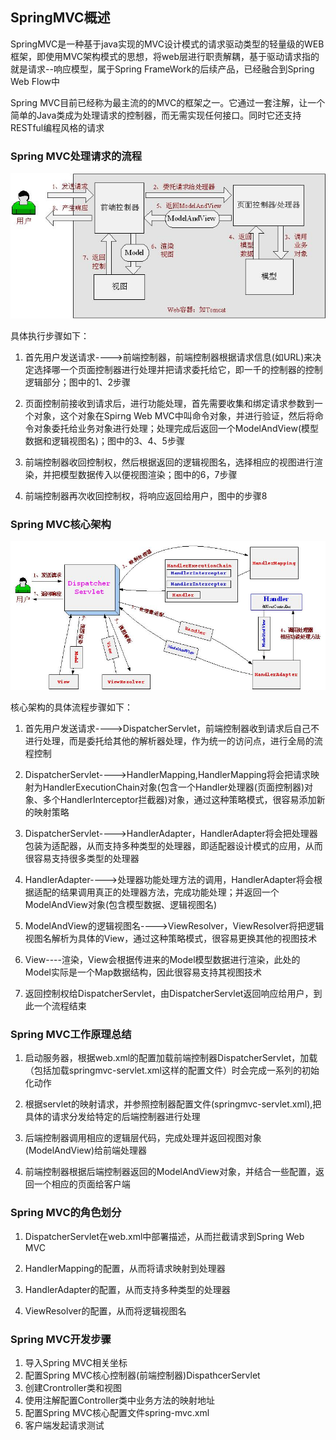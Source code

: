 ## SpringMVC概述  
SpringMVC是一种基于java实现的MVC设计模式的请求驱动类型的轻量级的WEB框架，即使用MVC架构模式的思想，将web层进行职责解耦，基于驱动请求指的就是请求--响应模型，属于Spring FrameWork的后续产品，已经融合到Spring Web Flow中  
  
Spring MVC目前已经称为最主流的的MVC的框架之一。它通过一套注解，让一个简单的Java类成为处理请求的控制器，而无需实现任何接口。同时它还支持RESTful编程风格的请求   
  
### Spring MVC处理请求的流程  
![title](https://raw.githubusercontent.com/liujinxi931204/image/master/gitnote/2020/10/22/1603337222739-1603337222741.png)  
  
具体执行步骤如下：  
1. 首先用户发送请求---->前端控制器，前端控制器根据请求信息(如URL)来决定选择哪一个页面控制器进行处理并把请求委托给它，即一千的控制器的控制逻辑部分；图中的1、2步骤  
  
2. 页面控制前接收到请求后，进行功能处理，首先需要收集和绑定请求参数到一个对象，这个对象在Spirng Web MVC中叫命令对象，并进行验证，然后将命令对象委托给业务对象进行处理；处理完成后返回一个ModelAndView(模型数据和逻辑视图名)；图中的3、4、5步骤  
  
3.  前端控制器收回控制权，然后根据返回的逻辑视图名，选择相应的视图进行渲染，并把模型数据传入以便视图渲染；图中的6，7步骤  
  
4. 前端控制器再次收回控制权，将响应返回给用户，图中的步骤8  
  
### Spring MVC核心架构  
![title](https://raw.githubusercontent.com/liujinxi931204/image/master/gitnote/2020/10/22/1603337268750-1603337268751.png)  
  
核心架构的具体流程步骤如下：  
1. 首先用户发送请求---->DispatcherServlet，前端控制器收到请求后自己不进行处理，而是委托给其他的解析器处理，作为统一的访问点，进行全局的流程控制  
  
2. DispatcherServlet---->HandlerMapping,HandlerMapping将会把请求映射为HandlerExecutionChain对象(包含一个Handler处理器(页面控制器)对象、多个HandlerInterceptor拦截器)对象，通过这种策略模式，很容易添加新的映射策略  
  
3. DispatcherServlet---->HandlerAdapter，HandlerAdapter将会把处理器包装为适配器，从而支持多种类型的处理器，即适配器设计模式的应用，从而很容易支持很多类型的处理器  
  
4. HandlerAdapter---->处理器功能处理方法的调用，HandlerAdapter将会根据适配的结果调用真正的处理器方法，完成功能处理；并返回一个ModelAndView对象(包含模型数据、逻辑视图名)  
  
5. ModelAndView的逻辑视图名---->ViewResolver，ViewResolver将把逻辑视图名解析为具体的View，通过这种策略模式，很容易更换其他的视图技术  
  
6. View----渲染，View会根据传进来的Model模型数据进行渲染，此处的Model实际是一个Map数据结构，因此很容易支持其视图技术  
  
7. 返回控制权给DispatcherServlet，由DispatcherServlet返回响应给用户，到此一个流程结束  
  
### Spring MVC工作原理总结  
1. 启动服务器，根据web.xml的配置加载前端控制器DispatcherServlet，加载（包括加载springmvc-servlet.xml这样的配置文件）时会完成一系列的初始化动作  
  
2. 根据servlet的映射请求，并参照控制器配置文件(springmvc-servlet.xml),把具体的请求分发给特定的后端控制器进行处理  
  
3. 后端控制器调用相应的逻辑层代码，完成处理并返回视图对象(ModelAndView)给前端处理器  
  
4. 前端控制器根据后端控制器返回的ModelAndView对象，并结合一些配置，返回一个相应的页面给客户端  
  
### Spring MVC的角色划分  
1. DispatcherServlet在web.xml中部署描述，从而拦截请求到Spring Web MVC  
  
2. HandlerMapping的配置，从而将请求映射到处理器  
  
3. HandlerAdapter的配置，从而支持多种类型的处理器  
  
4. ViewResolver的配置，从而将逻辑视图名

  
 
### Spring MVC开发步骤  

1. 导入Spring MVC相关坐标  
2. 配置Spring MVC核心控制器(前端控制器)DispathcerServlet  
3. 创建Crontroller类和视图  
4. 使用注解配置Controller类中业务方法的映射地址  
5. 配置Spring MVC核心配置文件spring-mvc.xml  
6. 客户端发起请求测试  
